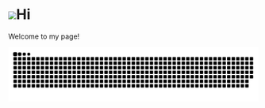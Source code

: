 <h1><img src="https://media.giphy.com/media/26u45paxuh0hkTICQ/giphy.gif" width="30"/>Hi</h1>
<p>Welcome to my page! </p> 

<img alt="contribution" src="https://github.com/Aruln3/Aruln3/blob/main/github-contribution-grid-snake.svg" />
